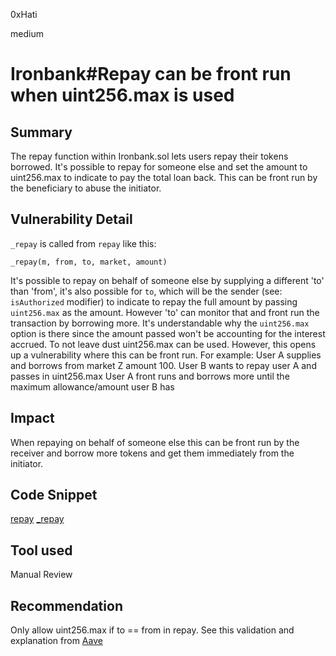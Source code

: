 0xHati

medium

# Ironbank#Repay can be front run when uint256.max is used

## Summary
The repay function within Ironbank.sol lets users repay their tokens borrowed. It's possible to repay for someone else and set the amount to uint256.max to indicate to pay the total loan back. This can be front run by the beneficiary to abuse the initiator. 

## Vulnerability Detail
`_repay` is called from `repay` like this:
```solidity
_repay(m, from, to, market, amount)
```
It's possible to repay on behalf of someone else by supplying a different 'to' than 'from', it's also possible for `to`, which will be the sender (see: `isAuthorized` modifier) to indicate to repay the full amount by passing `uint256.max` as the amount.
However 'to' can monitor that and front run the transaction by borrowing more. It's understandable why the `uint256.max` option is there since the amount passed won't be accounting for the interest accrued. To not leave dust uint256.max can be used. However, this opens up a vulnerability where this can be front run. 
For example:
User A supplies and borrows from market Z amount 100.
User B wants to repay user A and passes in uint256.max
User A front runs and borrows more until the maximum allowance/amount user B has

## Impact
When repaying on behalf of someone else this can be front run by the receiver and borrow more tokens and get them immediately from the initiator.
## Code Snippet
[repay](https://github.com/sherlock-audit/2023-05-ironbank/blob/main/ib-v2/src/protocol/pool/IronBank.sol#L460)
[_repay](https://github.com/sherlock-audit/2023-05-ironbank/blob/main/ib-v2/src/protocol/pool/IronBank.sol#L995)
## Tool used

Manual Review

## Recommendation
Only allow uint256.max if to == from in repay. See this validation and explanation from [Aave](https://github.com/aave/protocol-v2/issues/221)